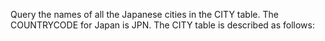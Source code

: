 Query the names of all the Japanese cities in the CITY table. The COUNTRYCODE for Japan is JPN.
The CITY table is described as follows:
